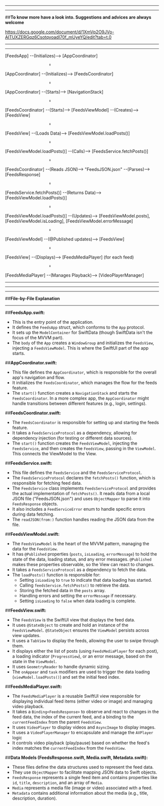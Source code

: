 --------------------------------------------------------------------------------------------------------------------------------
--------------------------------------------------------------------------------------------------------------------------------

##**To know more have a look into. Suggestions and advices are always welcome**

https://docs.google.com/document/d/1XmVp2O9JVo-AITUXZERGqz6CsotqyoadI70f_mUyeYQ/edit?tab=t.0

--------------------------------------------------------------------------------------------------------------------------------
--------------------------------------------------------------------------------------------------------------------------------



[FeedsApp] --(Initializes)--> [AppCoordinator]
                        
                        ⬇
[AppCoordinator] --(Initializes)--> [FeedsCoordinator]

                        ⬇
[AppCoordinator] --(Starts)--> [NavigationStack]

                        ⬇
[FeedsCoordinator] --(Starts)--> [FeedsViewModel] --(Creates)--> [FeedsView]
              
                        ⬇
[FeedsView] --(Loads Data)--> [FeedsViewModel.loadPosts()]

                        ⬇
[FeedsViewModel.loadPosts()] --(Calls)--> [FeedsService.fetchPosts()]

                        ⬇
[FeedsCoordinator] --(Reads JSON)--> "FeedsJSON.json" --(Parses)--> [FeedsResponse]                              

                        ⬇
[FeedsService.fetchPosts()] --(Returns Data)--> [FeedsViewModel.loadPosts()]

                        ⬇
[FeedsViewModel.loadPosts()] --(Updates)--> [FeedsViewModel.posts], [FeedsViewModel.isLoading], [FeedsViewModel.errorMessage]

                        ⬇
[FeedsViewModel] --(@Published updates)--> [FeedsView]

                        ⬇
[FeedsView] --(Displays)--> [FeedsMediaPlayer] (for each feed)

                        ⬇
[FeedsMediaPlayer] --(Manages Playback)--> [VideoPlayerManager]


--------------------------------------------------------------------------------------------------------------------------------
--------------------------------------------------------------------------------------------------------------------------------







--------------------------------

##**File-by-File Explanation**

--------------------------------

##**FeedsApp.swift:**

* This is the entry point of the application.
* It defines the `FeedsApp` struct, which conforms to the `App` protocol.
* It sets up the `ModelContainer` for SwiftData (though SwiftData isn't the focus of the MVVM part).
* The `body` of the `App` creates a `WindowGroup` and initializes the `FeedsView`, injecting a `FeedsViewModel`. This is where the SwiftUI part of the app starts.

##**AppCoordinator.swift:**

* This file defines the `AppCoordinator`, which is responsible for the overall app's navigation and flow.
* It initializes the `FeedsCoordinator`, which manages the flow for the feeds feature.
* The `start()` function creates a `NavigationStack` and starts the `FeedsCoordinator`. In a more complex app, the `AppCoordinator` might handle transitions between different features (e.g., login, settings).

##**FeedsCoordinator.swift:**

* The `FeedsCoordinator` is responsible for setting up and starting the feeds feature.
* It takes a `FeedsServiceProtocol` as a dependency, allowing for dependency injection (for testing or different data sources).
* The `start()` function creates the `FeedsViewModel`, injecting the `FeedsService`, and then creates the `FeedsView`, passing in the `ViewModel`. This connects the ViewModel to the View.

##**FeedsService.swift:**

* This file defines the `FeedsService` and the `FeedsServiceProtocol`.
* The `FeedsServiceProtocol` declares the `fetchPosts()` function, which is responsible for fetching feed data.
* The `FeedsService` class implements `FeedsServiceProtocol` and provides the actual implementation of `fetchPosts()`. It reads data from a local JSON file ("FeedsJSON.json") and uses `ObjectMapper` to parse it into `FeedsResponse` objects.
* It also includes a `FeedServiceError` enum to handle specific errors during data fetching.
* The `readJSON(from:)` function handles reading the JSON data from the file.

##**FeedsViewModel.swift:**

* The `FeedsViewModel` is the heart of the MVVM pattern, managing the data for the `FeedsView`.
* It has `@Published` properties (`posts`, `isLoading`, `errorMessage`) to hold the state of the data, loading status, and any error messages. `@Published` makes these properties observable, so the View can react to changes.
* It takes a `FeedsServiceProtocol` as a dependency to fetch the data.
* The `loadPosts()` function is responsible for:
    * Setting `isLoading` to `true` to indicate that data loading has started.
    * Calling `feedsService.fetchPosts()` to retrieve the data.
    * Storing the fetched data in the `posts` array.
    * Handling errors and setting the `errorMessage` if necessary.
    * Setting `isLoading` to `false` when data loading is complete.

##**FeedsView.swift:**

* The `FeedsView` is the SwiftUI view that displays the feed data.
* It uses `@StateObject` to create and hold an instance of the `FeedsViewModel`. `@StateObject` ensures the `ViewModel` persists across view updates.
* It uses a `TabView` to display the feeds, allowing the user to swipe through them.
* It displays either the list of posts (using `FeedsMediaPlayer` for each post), a loading indicator (`ProgressView`), or an error message, based on the state in the `ViewModel`.
* It uses `GeometryReader` to handle dynamic sizing.
* The `onAppear` and `task` modifiers are used to trigger the data loading (`viewModel.loadPosts()`) and set the initial feed index.

##**FeedsMediaPlayer.swift:**

* The `FeedsMediaPlayer` is a reusable SwiftUI view responsible for displaying individual feed items (either video or image) and managing video playback.
* It takes a `Binding<FeedsResponse>` to observe and react to changes in the feed data, the index of the current feed, and a binding to the `currentFeedIndex` from the parent `FeedsView`.
* It uses `VideoPlayer` to display videos and `AsyncImage` to display images.
* It uses a `VideoPlayerManager` to encapsulate and manage the `AVPlayer` logic
* It controls video playback (play/pause) based on whether the feed's index matches the `currentFeedIndex` from the `FeedsView`.

##**Data Models (FeedsResponse.swift, Media.swift, Metadata.swift):**

* These files define the data structures used to represent the feed data.
* They use `ObjectMapper` to facilitate mapping JSON data to Swift objects.
* `FeedsResponse` represents a single feed item and contains properties like `id`, `title`, `description`, and an array of `Media`.
* `Media` represents a media file (image or video) associated with a feed.
* `Metadata` contains additional information about the media (e.g., title, description, duration).
